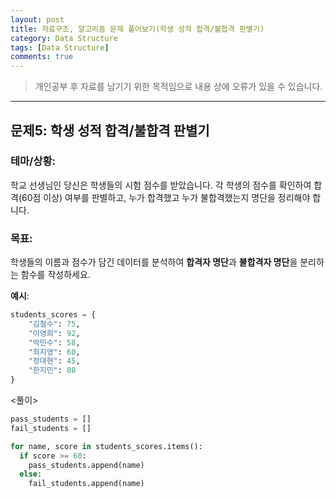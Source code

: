```yaml
---
layout: post
title: 자료구조, 알고리즘 문제 풀어보기(학생 성적 합격/불합격 판별기)
category: Data Structure
tags: [Data Structure]
comments: true
---
```


> 개인공부 후 자료를 남기기 위한 목적임으로 내용 상에 오류가 있을 수 있습니다.    

<hr>


## 문제5: 학생 성적 합격/불합격 판별기

### 테마/상황:

학교 선생님인 당신은 학생들의 시험 점수를 받았습니다. 각 학생의 점수를 확인하여 합격(60점 이상) 여부를 판별하고, 누가 합격했고 누가 불합격했는지 명단을 정리해야 합니다.


### 목표: 

학생들의 이름과 점수가 담긴 데이터를 분석하여 **합격자 명단**과 **불합격자 명단**을 분리하는 함수를 작성하세요.

**예시**:

```python
students_scores = {
    "김철수": 75,
    "이영희": 92,
    "박민수": 58,
    "최지영": 60,
    "정대현": 45,
    "한지민": 88
}
```

<풀이>

```python 
pass_students = []
fail_students = []

for name, score in students_scores.items():
  if score >= 60:
    pass_students.append(name)
  else:
    fail_students.append(name)
```
